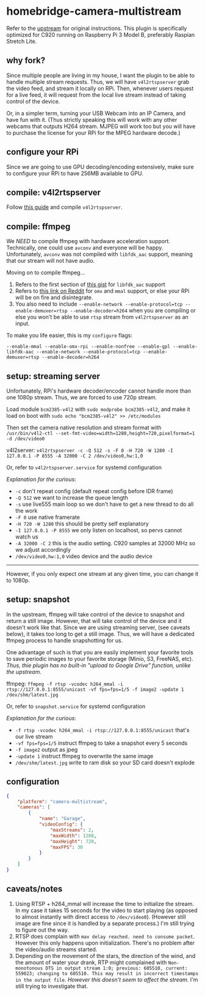 # homebridge-camera-multistream

Refer to the [upstream](https://github.com/KhaosT/homebridge-camera-ffmpeg) for original instructions. This plugin is specifically optimized for C920 running on Raspberry Pi 3 Model B, preferably Raspian Stretch Lite.

## why fork?

Since multiple people are living in my house, I want the plugin to be able to handle multiple stream requests. Thus, we will have `v4l2rtspserver` grab the video feed, and stream it locally on RPi. Then, whenever users request for a live feed, it will request from the local live stream instead of taking control of the device.

Or, in a simpler term, turning your USB Webcam into an IP Camera, and have fun with it. (Thus strictly speaking this will work with any other webcams that outputs H264 stream. MJPEG will work too but you will have to purchase the license for your RPi for the MPEG hardware decode.)

## configure your RPi

Since we are going to use GPU decoding/encoding extensively, make sure to configure your RPi to have 256MB available to GPU.

## compile: v4l2rtspserver

Follow [this guide](http://c.wensheng.org/2017/05/18/stream-from-raspberrypi/) and compile `v4l2rtspserver`.

## compile: ffmpeg

We *NEED* to compile ffmpeg with hardware acceleration support. Technically, one could use `avconv` and everyone will be happy. Unfortunately, `avconv` was not compiled with `libfdk_aac` support, meaning that our stream will not have audio.

Moving on to compile ffmpeg...

1. Refers to the first section of [this gist](https://gist.github.com/rafaelbiriba/7f2d7c6f6c3d6ae2a5cb) for `libfdk_aac` support
2. Refers to [this link on Reddit](https://www.reddit.com/r/raspberry_pi/comments/5677qw/hardware_accelerated_x264_encoding_with_ffmpeg/) for `omx` and `mmal` support, or else your RPi will be on fire and disintegrate.
3. You also need to include `--enable-network --enable-protocol=tcp --enable-demuxer=rtsp --enable-decoder=h264` when you are compiling or else you won't be able to use `rtsp` stream from `v4l2rtspserver` as an input.

To make you life easier, this is my `configure` flags:
```
--enable-mmal --enable-omx-rpi --enable-nonfree --enable-gpl --enable-libfdk-aac --enable-network --enable-protocol=tcp --enable-demuxer=rtsp --enable-decoder=h264
```

## setup: streaming server

Unfortunately, RPi's hardware decoder/encoder cannot handle more than one 1080p stream. Thus, we are forced to use 720p stream.

Load module `bcm2385-v4l2` with `sudo modprobe bcm2385-v4l2`, and make it load on boot with `sudo echo "bcm2385-v4l2" >> /etc/modules`

Then set the camera native resolution and stream format with `/usr/bin/v4l2-ctl --set-fmt-video=width=1280,height=720,pixelformat=1 -d /dev/video0`

v4l2server: `v4l2rtspserver -c -Q 512 -s -F 0 -H 720 -W 1280 -I 127.0.0.1 -P 8555 -A 32000 -C 2 /dev/video0,hw:1,0`

Or, refer to `v4l2rtspserver.service` for systemd configuration

*Explanation for the curious*:
- `-c` don't repeat config (default repeat config before IDR frame)
- `-Q 512` we want to increase the queue length
- `-s` use live555 main loop so we don't have to get a new thread to do all the work
- `-F 0` use native framerate
- `-H 720 -W 1280` this should be pretty self explanatory
- `-I 127.0.0.1 -P 8555` we only listen on localhost, so pervs cannot watch us
- `-A 32000 -C 2` this is the audio setting. C920 samples at 32000 MHz so we adjust accordingly
- `/dev/video0,hw:1,0` video device and the audio device

---

However, if you only expect one stream at any given time, you can change it to 1080p.

## setup: snapshot

In the upstream, ffmpeg will take control of the device to snapshot and return a still image. However, that will take control of the device and it doesn't work like that. Since we are using streaming server, (see caveats below), it takes too long to get a still image. Thus, we will have a dedicated ffmpeg process to handle snapshotting for us.

One advantage of such is that you are easily implement your favorite tools to save periodic images to your favorite storage (Minio, S3, FreeNAS, etc). *Thus, thie plugin has no built-in "upload to Google Drive" function, unlike the upstream.*

ffmpeg: `ffmpeg -f rtsp -vcodec h264_mmal -i rtsp://127.0.0.1:8555/unicast -vf fps=fps=1/5 -f image2 -update 1 /dev/shm/latest.jpg`

Or, refer to `snapshot.service` for systemd configuration

*Explanation for the curious*:
- `-f rtsp -vcodec h264_mmal -i rtsp://127.0.0.1:8555/unicast` that's our live stream
- `-vf fps=fps=1/5` instruct ffmpeg to take a snapshot every 5 seconds
- `-f image2` output as jpeg
- `-update 1` instruct ffmpeg to overwrite the same image
- `/dev/shm/latest.jpg` write to ram disk so your SD card doesn't explode

## configuration

```json
{
    "platform": "camera-multistream",
    "cameras": [
        {
            "name": "Garage",
            "videoConfig": {
                "maxStreams": 2,
                "maxWidth": 1280,
                "maxHeight": 720,
                "maxFPS": 30
            }
        }
    ]
}
```

## caveats/notes

1. Using RTSP + h264_mmal will increase the time to initialize the stream. In my case it takes 15 seconds for the video to start playing (as opposed to almost instantly with direct access to `/dev/video0`). (However still image are fine since it is handled by a separate process.) I'm still trying to figure out the way.
2. RTSP does complain with `max delay reached. need to consume packet`. However this only happens upon initialization. There's no problem after the video/audio streams started.
3. Depending on the movement of the stars, the direction of the wind, and the amount of water your drank, RTP might complained with `Non-monotonous DTS in output stream 1:0; previous: 605510, current: 559023; changing to 605510. This may result in incorrect timestamps in the output file`. *However this doesn't seem to affect the stream.* I'm still trying to investigate that.
